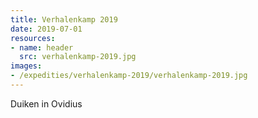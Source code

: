 ```yaml
---
title: Verhalenkamp 2019
date: 2019-07-01
resources:
- name: header
  src: verhalenkamp-2019.jpg
images:
- /expedities/verhalenkamp-2019/verhalenkamp-2019.jpg
---
```


Duiken in Ovidius
